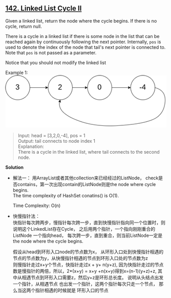 ## [142. Linked List Cycle II](https://leetcode.com/problems/linked-list-cycle-ii/)
 
Given a linked list, return the node where the cycle begins. If there is no cycle, return null.

There is a cycle in a linked list if there is some node in the list that can be reached again by continuously following the next pointer. Internally, `pos` is used to denote the index of the node that tail's next pointer is connected to. Note that `pos` is not passed as a parameter.

Notice that you should not modify the linked list  

Example 1:  
 ![cycled linked list](circularlinkedlist.png)
> Input: head = [3,2,0,-4], pos = 1  
  Output: tail connects to node index 1  
  Explanation:  
  There is a cycle in the linked list, where tail connects to the second node.
  

**Solution**  
* 解法一：
    用ArrayList或者其他collection来已经经过的ListNode， check是否contains，第一次出现contain的ListNode则是the node where cycle begins.  
    The time complexity of HashSet conatins()  is O(1).  
    
   Time Complexity: O(n)  
* 快慢指针法：  
    快指针每次跨两步，慢指针每次跨一步，直到快慢指针指向同一个位置时，则说明这个LinkedList存在Cycle， 之后用两个指针，一个指向刚刚重合的ListNode 一个指向head， 每次跨一步，直到重合，则当前ListNode一定是the node where the cycle begins.  
    
    假设从head到环形入口node的节点数为x， 从环形入口处到快慢指针相遇的节点的节点数为y，从快慢指针相遇的节点到环形入口处的节点数为z  
    则慢指针走过x+y个节点，快指针走过x + y+ n(y+z), 因为快指针走过的节点数是慢指针的两倍，所以，2*(x+y) = x+y +n(x+y)得到x=(n-1)(y+z)+z, 其中从相遇节点到环形入口需要z，然后y+z是环形总长度。
    说明从头结点出发一个指针，从相遇节点 也出发一个指针，这两个指针每次只走一个节点， 那么当这两个指针相遇的时候就是 环形入口的节点  
    
    
